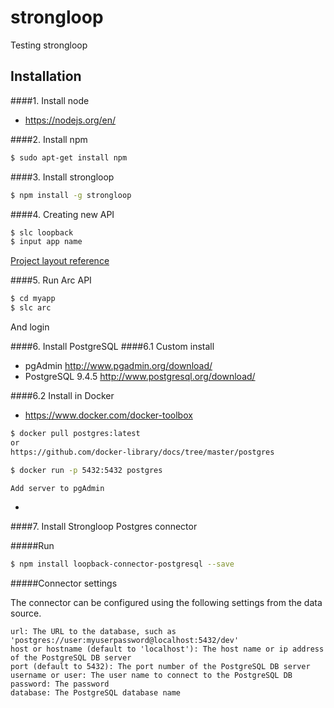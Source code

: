 # strongloop

Testing strongloop

## Installation

####1. Install node

  - https://nodejs.org/en/

####2. Install npm

```sh
$ sudo apt-get install npm
```

####3. Install strongloop

```sh
$ npm install -g strongloop
```

####4. Creating new API

```sh
$ slc loopback
$ input app name
```

[Project layout reference](https://docs.strongloop.com/display/public/LB/Project+layout+reference)

####5. Run Arc API

```sh
$ cd myapp
$ slc arc
```
  And login

####6. Install PostgreSQL
####6.1 Custom install


- pgAdmin http://www.pgadmin.org/download/
- PostgreSQL 9.4.5 http://www.postgresql.org/download/


####6.2 Install in Docker
- https://www.docker.com/docker-toolbox
```sh
$ docker pull postgres:latest
or
https://github.com/docker-library/docs/tree/master/postgres

$ docker run -p 5432:5432 postgres

Add server to pgAdmin


```

-

####7. Install Strongloop Postgres connector

#####Run

```sh
$ npm install loopback-connector-postgresql --save
```

#####Connector settings


The connector can be configured using the following settings from the data source.
```
url: The URL to the database, such as 'postgres://user:myuserpassword@localhost:5432/dev'
host or hostname (default to 'localhost'): The host name or ip address of the PostgreSQL DB server
port (default to 5432): The port number of the PostgreSQL DB server
username or user: The user name to connect to the PostgreSQL DB
password: The password
database: The PostgreSQL database name
```


